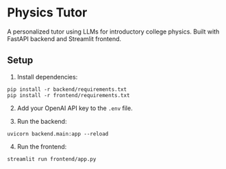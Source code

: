 # Physics Tutor

A personalized tutor using LLMs for introductory college physics. Built with FastAPI backend and Streamlit frontend.

## Setup

1. Install dependencies:
```
pip install -r backend/requirements.txt
pip install -r frontend/requirements.txt
```

2. Add your OpenAI API key to the `.env` file.

3. Run the backend:
```
uvicorn backend.main:app --reload
```

4. Run the frontend:
```
streamlit run frontend/app.py
```

